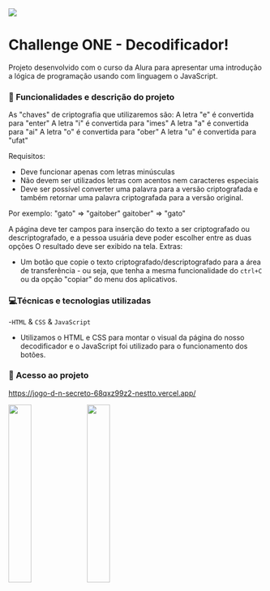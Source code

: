 <img src="https://github.com/nestto/jogo-d-n-secreto/assets/125527244/f46d8c69-6235-4d68-826f-b99cad9974c5">
<br>

# Challenge ONE - Decodificador! 
Projeto desenvolvido com o curso da Alura para apresentar uma introdução a lógica de programação usando com linguagem o JavaScript.

### 🔨 Funcionalidades e descrição do projeto
As "chaves" de criptografia que utilizaremos são:
A letra "e" é convertida para "enter"
A letra "i" é convertida para "imes"
A letra "a" é convertida para "ai"
A letra "o" é convertida para "ober"
A letra "u" é convertida para "ufat"

Requisitos:
- Deve funcionar apenas com letras minúsculas
- Não devem ser utilizados letras com acentos nem caracteres especiais
- Deve ser possível converter uma palavra para a versão criptografada e também retornar uma palavra criptografada para a versão original.

Por exemplo:
"gato" => "gaitober"
gaitober" => "gato"

A página deve ter campos para inserção do texto a ser criptografado ou descriptografado, e a pessoa usuária deve poder escolher entre as duas opções
O resultado deve ser exibido na tela.
Extras:
- Um botão que copie o texto criptografado/descriptografado para a área de transferência - ou seja, que tenha a mesma funcionalidade do `ctrl+C` ou da opção "copiar" do menu dos aplicativos.
### 💻Técnicas e tecnologias utilizadas

-`HTML` & `CSS` & `JavaScript`
- Utilizamos o HTML e CSS para montar o visual da página do nosso decodificador e o JavaScript foi utilizado para o funcionamento dos botões.

### 📁 Acesso ao projeto

https://jogo-d-n-secreto-68qxz99z2-nestto.vercel.app/

<img src="https://github.com/nestto/jogo-d-n-secreto/assets/125527244/5f6200ac-eb9e-472f-af31-cadc43d0717d" width="30%">
<img src="https://github.com/nestto/jogo-d-n-secreto/assets/125527244/530ed1ae-fd01-43ff-b9d9-9ad4ab7d9d5f" width="30%">
